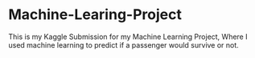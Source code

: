 # Machine-Learing-Project
This is my Kaggle Submission for my Machine Learning Project, Where I used machine learning to predict if a passenger would survive or not.
